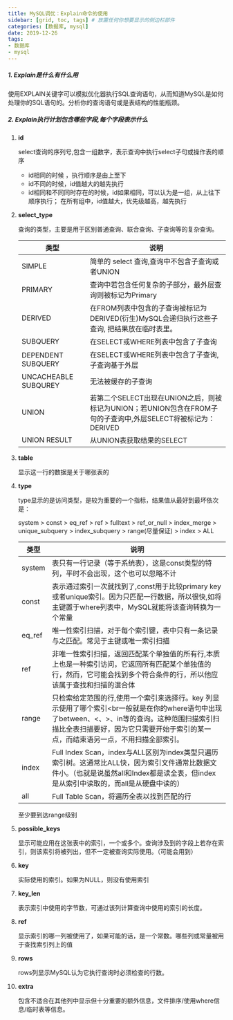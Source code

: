 ```yaml
---
title: MySQL调优：Explain命令的使用
sidebar: [grid, toc, tags] # 放置任何你想要显示的侧边栏部件
categories: [数据库, mysql]
date: 2019-12-26
tags:
- 数据库
- mysql
---
```


##### 1. Explain是什么有什么用

使用EXPLAIN关键字可以模拟优化器执行SQL查询语句，从而知道MySQL是如何处理你的SQL语句的。分析你的查询语句或是表结构的性能瓶颈。

##### 2. Explain执行计划包含哪些字段,每个字段表示什么

1. **id**

   select查询的序列号,包含一组数字，表示查询中执行select子句或操作表的顺序

   - id相同的时候 ，执行顺序是由上至下
   - id不同的时候，id值越大的越先执行
   - id相同和不同同时存在的时候，id如果相同，可以认为是一组，从上往下顺序执行；
     在所有组中，id值越大，优先级越高，越先执行

2. **select_type**

   查询的类型，主要是用于区别普通查询、联合查询、子查询等的复杂查询。

   | 类型                 | 说明                                                         |
   | -------------------- | ------------------------------------------------------------ |
   | SIMPLE               | 简单的 select 查询,查询中不包含子查询或者UNION               |
   | PRIMARY              | 查询中若包含任何复杂的子部分，最外层查询则被标记为Primary    |
   | DERIVED              | 在FROM列表中包含的子查询被标记为DERIVED(衍生)MySQL会递归执行这些子查询, 把结果放在临时表里。 |
   | SUBQUERY             | 在SELECT或WHERE列表中包含了子查询                            |
   | DEPENDENT SUBQUERY   | 在SELECT或WHERE列表中包含了子查询,子查询基于外层             |
   | UNCACHEABLE SUBQUREY | 无法被缓存的子查询                                           |
   | UNION                | 若第二个SELECT出现在UNION之后，则被标记为UNION；若UNION包含在FROM子句的子查询中,外层SELECT将被标记为：DERIVED |
   | UNION RESULT         | 从UNION表获取结果的SELECT                                    |

3. **table**

   显示这一行的数据是关于哪张表的

4. **type**

   type显示的是访问类型，是较为重要的一个指标，结果值从最好到最坏依次是： 

   system > const > eq_ref > ref > fulltext > ref_or_null > index_merge > unique_subquery > index_subquery > range(尽量保证) > index > ALL 

   | 类型   | 说明                                                         |
   | ------ | ------------------------------------------------------------ |
   | system | 表只有一行记录（等于系统表），这是const类型的特列，平时不会出现，这个也可以忽略不计 |
   | const  | 表示通过索引一次就找到了,const用于比较primary key或者unique索引。因为只匹配一行数据，所以很快,如将主键置于where列表中，MySQL就能将该查询转换为一个常量 |
   | eq_ref | 唯一性索引扫描，对于每个索引键，表中只有一条记录与之匹配。常见于主键或唯一索引扫描 |
   | ref    | 非唯一性索引扫描，返回匹配某个单独值的所有行,本质上也是一种索引访问，它返回所有匹配某个单独值的行，然而，它可能会找到多个符合条件的行，所以他应该属于查找和扫描的混合体 |
   | range  | 只检索给定范围的行,使用一个索引来选择行。key 列显示使用了哪个索引<br一般就是在你的where语句中出现了between、<、>、in等的查询。这种范围扫描索引扫描比全表扫描要好，因为它只需要开始于索引的某一点，而结束语另一点，不用扫描全部索引。 |
   | index  | Full Index Scan，index与ALL区别为index类型只遍历索引树。这通常比ALL快，因为索引文件通常比数据文件小。（也就是说虽然all和Index都是读全表，但index是从索引中读取的，而all是从硬盘中读的） |
   | all    | Full Table Scan，将遍历全表以找到匹配的行                    |

   至少要到达range级别

5. **possible_keys**

   显示可能应用在这张表中的索引，一个或多个。查询涉及到的字段上若存在索引，则该索引将被列出，但不一定被查询实际使用。（可能会用到）

6. **key**

   实际使用的索引。如果为NULL，则没有使用索引

7. **key_len**

   表示索引中使用的字节数，可通过该列计算查询中使用的索引的长度。 

8. **ref**

   显示索引的哪一列被使用了，如果可能的话，是一个常数。哪些列或常量被用于查找索引列上的值

9. **rows**

   rows列显示MySQL认为它执行查询时必须检查的行数。

10. **extra**

    包含不适合在其他列中显示但十分重要的额外信息，文件排序/使用where信息/临时表等信息。